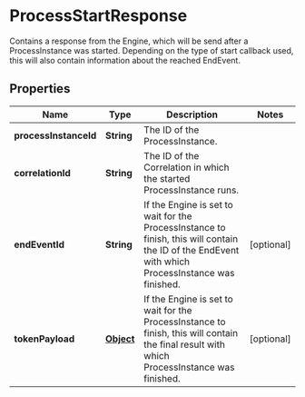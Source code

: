 

# ProcessStartResponse

Contains a response from the Engine, which will be send after a ProcessInstance was started. Depending on the type of start callback used, this will also contain information about the reached EndEvent. 
## Properties

Name | Type | Description | Notes
------------ | ------------- | ------------- | -------------
**processInstanceId** | **String** | The ID of the ProcessInstance. | 
**correlationId** | **String** | The ID of the Correlation in which the started ProcessInstance runs. | 
**endEventId** | **String** | If the Engine is set to wait for the ProcessInstance to finish, this will contain the ID of the EndEvent with which ProcessInstance was finished. |  [optional]
**tokenPayload** | [**Object**](.md) | If the Engine is set to wait for the ProcessInstance to finish, this will contain the final result with which ProcessInstance was finished. |  [optional]



